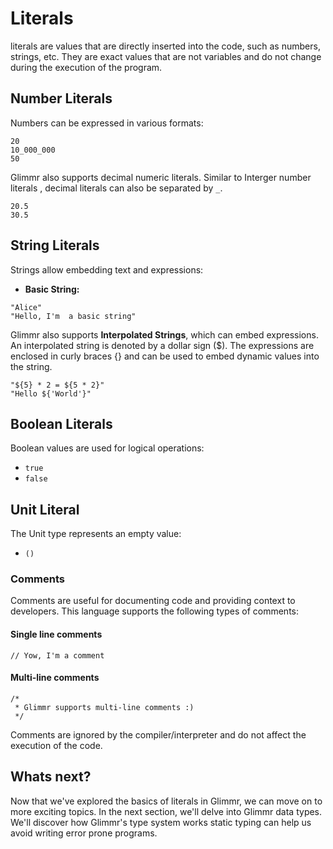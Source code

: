 # Literals

literals are values that are directly inserted into the code, such as numbers, strings, etc. They are exact values that are not variables and do not change during the execution of the program.
## Number Literals

Numbers can be expressed in various formats:

```glimmr
20
10_000_000
50
```

Glimmr also supports decimal numeric literals. Similar to Interger number literals , decimal literals can also be separated by `_`.


```glimmr
20.5
30.5
```

## String Literals

Strings allow embedding text and expressions:

- **Basic String:** 

```glimmr
"Alice"
"Hello, I'm  a basic string"
```

Glimmr also supports **Interpolated Strings**, which can embed expressions. An interpolated string is denoted by a dollar sign ($). The expressions are enclosed in curly braces {} and can be used to embed dynamic values into the string.

```glimmr
"${5} * 2 = ${5 * 2}"
"Hello ${'World'}"
```

## Boolean Literals

Boolean values are used for logical operations:

- `true`
- `false`

## Unit Literal

The Unit type represents an empty value:

- `()`

### Comments

Comments are useful for documenting code and providing context to developers. This language supports the following types of comments:

#### Single line comments

```glimmr
// Yow, I'm a comment
```

#### Multi-line comments

```glimmr
/* 
 * Glimmr supports multi-line comments :)
 */
```

Comments are ignored by the compiler/interpreter and do not affect the execution of the code.

## Whats next?
Now that we've explored the basics of literals in Glimmr, we can move on to more exciting topics. In the next section, we'll delve into Glimmr data types. We'll discover how Glimmr's type system works static typing can help us avoid writing error prone programs. 